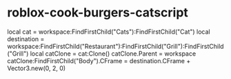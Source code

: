 # roblox-cook-burgers-catscript
local cat = workspace:FindFirstChild("Cats"):FindFirstChild("Cat") local destination = workspace:FindFirstChild("Restaurant"):FindFirstChild("Grill"):FindFirstChild("Grill")  local catClone  = cat:Clone() catClone.Parent = workspace catClone:FindFirstChild("Body").CFrame = destination.CFrame + Vector3.new(0, 2, 0)
